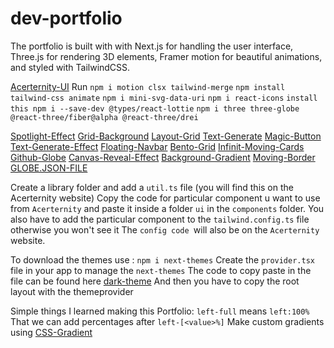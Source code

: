# dev-portfolio
The portfolio is built with with Next.js for handling the user interface, Three.js for rendering 3D elements, Framer motion for beautiful animations, and styled with TailwindCSS.

[Acerternity-UI](https://ui.aceternity.com/)
Run 
`npm i motion clsx tailwind-merge`
`npm install tailwind-css animate`
`npm i mini-svg-data-uri`
`npm i react-icons`
`install this npm i --save-dev @types/react-lottie`
`npm i three three-globe @react-three/fiber@alpha @react-three/drei`

[Spotlight-Effect](http://ui.aceternity.com/components/spotlight)
[Grid-Background](https://ui.aceternity.com/components/grid-and-dot-backgrounds)
[Layout-Grid](https://ui.aceternity.com/components/layout-grid)
[Text-Generate](https://ui.aceternity.com/components/text-generate-effect)
[Magic-Button](https://ui.aceternity.com/components/tailwindcss-buttons)
[Text-Generate-Effect](https://ui.aceternity.com/components/text-generate-effect)
[Floating-Navbar](https://ui.aceternity.com/components/floating-navbar)
[Bento-Grid](https://ui.aceternity.com/components/bento-grid)
[Infinit-Moving-Cards](https://ui.aceternity.com/components/infinite-moving-cards)
[Github-Globe](https://ui.aceternity.com/components/github-globe)
[Canvas-Reveal-Effect](https://ui.aceternity.com/components/canvas-reveal-effect)
[Background-Gradient](https://ui.aceternity.com/components/background-gradient)
[Moving-Border](https://ui.aceternity.com/components/moving-border)
[GLOBE.JSON-FILE](https://assets.aceternity.com/globe.json)

Create a library folder and add a `util.ts` file (you will find this on the Acerternity website)
Copy the code for particular component u want to use from `Acerternity` and paste it inside a folder `ui` in the `components` folder.
You also have to add the particular component to the `tailwind.config.ts` file otherwise you won't see it
The `config code `will also be on the `Acerternity` website.

To download the themes use : 
`npm i next-themes`
Create the `provider.tsx` file in your app to manage the `next-themes`
The code to copy paste in the file can be found here [dark-theme](https://ui.shadcn.com/docs/dark-mode/next)
And then you have to copy the root layout with the themeprovider

Simple things I learned making this Portfolio:
`left-full` means `left:100%`
That we can add percentages after `left-[<value>%]`
Make custom gradients using [CSS-Gradient](https://cssgradient.io/)